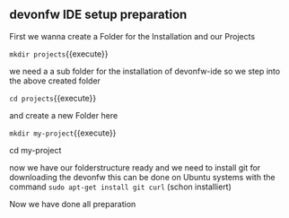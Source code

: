 ## devonfw IDE setup preparation

First we wanna create a Folder for the Installation and our Projects

`mkdir projects`{{execute}}

we need a a sub folder for the installation of devonfw-ide so we step into the above created folder

`cd projects`{{execute}}

and create a new Folder here

`mkdir my-project`{{execute}}

cd my-project

now we have our folderstructure ready and we need to install git for downloading the devonfw
this can be done on Ubuntu systems with the command 
`sudo apt-get install git curl` (schon installiert) 

Now we have done all preparation